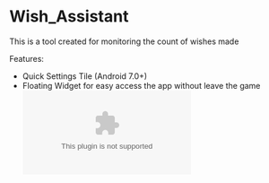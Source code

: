 # Wish_Assistant

This is a tool created for monitoring the count of wishes made

  Features:
* Quick Settings Tile (Android 7.0+) 
* Floating Widget for easy access the app without leave the game
![](WishAssistant.apk)
